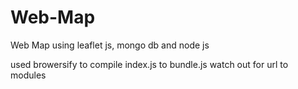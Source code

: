 # Web-Map
Web Map using leaflet js, mongo db and node js

used browersify to compile index.js to bundle.js
watch out for url to modules
